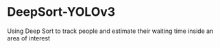 # DeepSort-YOLOv3
Using Deep Sort to track people and estimate their waiting time inside an area of interest
